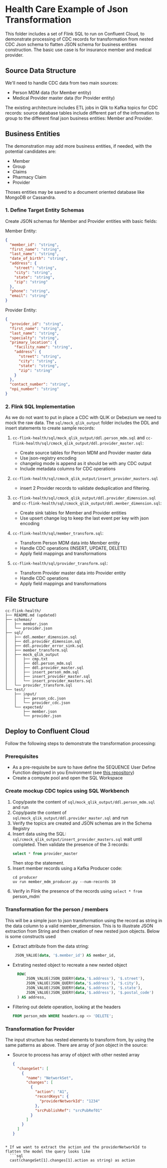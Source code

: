 # Health Care Example of Json Transformation

This folder includes a set of Flink SQL to run on Confluent Cloud, to demonstrate processing of CDC records for transformation from nested CDC Json schema to flatten JSON schema for business entities construction. The basic use case is for insurance member and medical provider.


## Source Data Structure

We'll need to handle CDC data from two main sources:

- Person MDM data (for Member entity)
- Medical Provider master data (for Provider entity)

The existing architecture includes ETL jobs in Qlik to Kafka topics for CDC records: source database tables include different part of the information to group to the different final json business entities: Member and Provider.

## Business Entities

The demonstration may add more business entities, if needed, with the potential candidates are:

* Member
* Group
* Claims
* Pharmacy Claim
* Provider

Thoses entities may be saved to a document oriented database like MongoDB or Cassandra.

### 1. Define Target Entity Schemas

Create JSON schemas for Member and Provider entities with basic fields:

Member Entity:

```json
{
  "member_id": "string",
  "first_name": "string",
  "last_name": "string",
  "date_of_birth": "string",
  "address": {
    "street": "string",
    "city": "string",
    "state": "string",
    "zip": "string"
  },
  "phone": "string",
  "email": "string"
}
```

Provider Entity:

```json
{
  "provider_id": "string",
  "first_name": "string",
  "last_name": "string",
  "specialty": "string",
  "primary_location": {
    "facility_name": "string",
    "address": {
      "street": "string",
      "city": "string",
      "state": "string",
      "zip": "string"
    }
  },
  "contact_number": "string",
  "npi_number": "string"
}
```

### 2. Flink SQL Implementation

As we do not want to put in place a CDC with QLIK or Debezium we need to mock the raw data. The `sql/mock_qlik_output` folder includes the DDL and insert statements to create sample records:

1. `cc-flink-health/sql/mock_qlik_output/ddl.person_mdm.sql` and `cc-flink-health/sql/cmock_qlik_output/ddl.provider_master.sql`:

   - Create source tables for Person MDM and Provider master data
   - Use json-registry encoding
   - changelog mode is append as it should be with any CDC output
   - Include metadata columns for CDC operations

2. `cc-flink-health/sql/cmock_qlik_output/insert_provider_masters.sql`
   - insert 2 Provider records to validate deduplication and filtering.

2. `cc-flink-health/sql/cmock_qlik_output/ddl.provider_dimension.sql` and `cc-flink-health/sql/cmock_qlik_output/ddl.menber_dimension.sql`:

   - Create sink tables for Member and Provider entities
   - Use upsert change log to keep the last event per key with json encoding

3. `cc-flink-health/sql/member_transform.sql`:

   - Transform Person MDM data into Member entity
   - Handle CDC operations (INSERT, UPDATE, DELETE)
   - Apply field mappings and transformations

4. `cc-flink-health/sql/provider_transform.sql`:

   - Transform Provider master data into Provider entity
   - Handle CDC operations
   - Apply field mappings and transformations


## File Structure

```
cc-flink-health/
├── README.md (updated)
├── schemas/
│   ├── member.json
│   └── provider.json
├── sql/
│   ├── ddl.member_dimension.sql
│   ├── ddl.provider_dimension.sql
│   ├── ddl.provider_error_sink.sql
│   ├── member_transform.sql
│   ├── mock_qlik_output
│   │   ├── cmp.txt
│   │   ├── ddl.person_mdm.sql
│   │   ├── ddl.provider_master.sql
│   │   ├── insert_person_mdm.sql
│   │   ├── insert_provider_master.sql
│   │   └── insert_provider_masters.sql
│   └── provider_transform.sql
└── test/
    ├── input/
    │   ├── person_cdc.json
    │   └── provider_cdc.json
    └── expected/
        ├── member.json
        └── provider.json
```

## Deploy to Confluent Cloud

Follow the following steps to demonstrate the transformation processing:

### Prerequisites

* As a pre-requisite be sure to have define the SEQUENCE User Define Function deployed in you Environment (see [this repository](https://github.com/jbcodeforce/flink-udfs-catalog/tree/main/geo_distance))
* Create a compute pool and open the SQL Workspace

### Create mockup CDC topics using SQL Workbench

1. Copy/paste the content of `sql/mock_qlik_output/ddl.person_mdm.sql` and run
1. Copy/paste the content of `sql/mock_qlik_output/ddl.provider_master.sql` and run
1. Verify the topics are created and JSON schemas are in the Schema Registry
1. Insert data using the SQL: `sql/cmock_qlik_output/insert_provider_masters.sql` wait until completed. Then validate the presence of the 3 records:
    ```sql
    select * from provider_master
    ```
    Then stop the statement.
1. Insert member records using a Kafka Producer code:
    ```
    cd producer
    uv run member_mdm_producer.py --num-records 10
    ```
1. Verify in Flink the presence of the records using `select * from `person_mdm`

### Transformation for the person / members

This will be a simple json to json transformation using the record as string in the data column to a valid member_dimension. This is to illustrate JSON extraction from String and then creation of new nested json objects. Below is some constructs used

* Extract attribute from the data string:
  ```sql
   JSON_VALUE(data, '$.member_id') AS member_id,
  ```

* Extrating nested object to recreate a new nexted object
  ```sql
    ROW(
        JSON_VALUE(JSON_QUERY(data,'$.address'), '$.street'),
        JSON_VALUE(JSON_QUERY(data,'$.address'), '$.city'),
        JSON_VALUE(JSON_QUERY(data,'$.address'), '$.state'),
        JSON_VALUE(JSON_QUERY(data,'$.address'), '$.postal_code')
    ) AS address,
  ```

* Filtering out delete operation, looking at the headers
  ```sql
  FROM person_mdm WHERE headers.op <> 'DELETE';
  ```

### Transformation for Provider

The input structure has nested elements to transform from, by using the same patterns as above. There are array of json object in the source:

* Source to process has array of object with other nested array
  ```json
  {
    "changeSet": [
      {
        "name": "NetworkSet",
        "changes": [
          {
            "action": "A1",
            "recordKeys": {
              "providerNetworkId": "1234"
            },
            "srcPublishRef": "srcPubRef01"
          }
        ]
      }
    ]
  }
```

* If we want to extract the action and the providerNetworkId to flatten the model the query looks like
  ```sql
  cast(changeSet[1].changes[1].action as string) as action 
  ```


